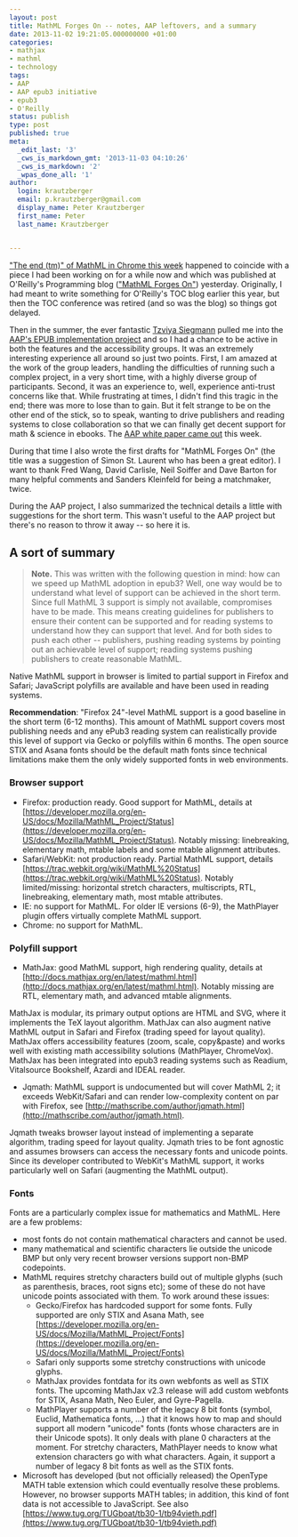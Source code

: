 ```yaml
---
layout: post
title: MathML Forges On -- notes, AAP leftovers, and a summary
date: 2013-11-02 19:21:05.000000000 +01:00
categories:
- mathjax
- mathml
- technology
tags:
- AAP
- AAP epub3 initiative
- epub3
- O'Reilly
status: publish
type: post
published: true
meta:
  _edit_last: '3'
  _cws_is_markdown_gmt: '2013-11-03 04:10:26'
  _cws_is_markdown: '2'
  _wpas_done_all: '1'
author:
  login: krautzberger
  email: p.krautzberger@gmail.com
  display_name: Peter Krautzberger
  first_name: Peter
  last_name: Krautzberger


---
```


["The end (tm)" of MathML in Chrome this week](http://boolesrings.org/krautzberger/2013/10/29/thoughts-on-the-end-tm-of-mathml-in-chromechromium/) happened to coincide with a piece I had been working on for a while now and which was published at O'Reilly's Programming blog (["MathML Forges On"](http://programming.oreilly.com/2013/11/mathml-forges-on.html)) yesterday. Originally, I had meant to write something for O'Reilly's TOC blog earlier this year, but then the TOC conference was retired (and so was the blog) so things got delayed.

Then in the summer, the ever fantastic [Tzviya Siegmann](https://twitter.com/tzviyasiegman) pulled me into the [AAP's EPUB implementation project](http://publishers.org/epub3implementationproject/) and so I had a chance to be active in both the features and the accessibility groups. It was an extremely interesting experience all around so just two points. First, I am amazed at the work of the group leaders, handling the difficulties of running such a complex project, in a very short time, with a highly diverse group of participants. Second, it was an experience to, well, experience anti-trust concerns like that. While frustrating at times, I didn't find this tragic in the end; there was more to lose than to gain. But it felt strange to be on the other end of the stick, so to speak, wanting to drive publishers and reading systems to close collaboration so that we can finally get decent support for math & science in ebooks. The [AAP white paper came out](http://publishers.org/press/117/) this week.

During that time I also wrote the first drafts for "MathML Forges On" (the title was a suggestion of Simon St. Laurent who has been a great editor). I want to thank Fred Wang, David Carlisle, Neil Soiffer and Dave Barton for many helpful comments and Sanders Kleinfeld for being a matchmaker, twice.

During the AAP project, I also summarized the technical details a little with suggestions for the short term. This wasn't useful to the AAP project but there's no reason to throw it away -- so here it is.

## A sort of summary

> **Note.** This was written with the following question in mind: how can we speed up MathML adoption in epub3? Well, one way would be to understand what level of support can be achieved in the short term. Since full MathML 3 support is simply not available, compromises have to be made. This means creating guidelines for publishers to ensure their content can be supported and for reading systems to understand how they can support that level. And for both sides to push each other -- publishers, pushing reading systems by pointing out an achievable level of support; reading systems pushing publishers to create reasonable MathML.

Native MathML support in browser is limited to partial support in Firefox and Safari; JavaScript polyfills are available and have been used in reading systems.

**Recommendation**: "Firefox 24"-level MathML support is a good baseline in the short term (6-12 months). This amount of MathML support covers most publishing needs and any ePub3 reading system can realistically provide this level of support via Gecko or polyfills within 6 months. The open source STIX and Asana fonts should be the default math fonts since technical limitations make them the only widely supported fonts in web environments.

### Browser support

*   Firefox: production ready. Good support for MathML, details at [https://developer.mozilla.org/en-US/docs/Mozilla/MathML_Project/Status](https://developer.mozilla.org/en-US/docs/Mozilla/MathML_Project/Status). Notably missing: linebreaking, elementary math, mtable labels and some mtable alignment attributes.
*   Safari/WebKit: not production ready. Partial MathML support, details [https://trac.webkit.org/wiki/MathML%20Status](https://trac.webkit.org/wiki/MathML%20Status). Notably limited/missing: horizontal stretch characters, multiscripts, RTL, linebreaking, elementary math, most mtable attributes.
*   IE: no support for MathML. For older IE versions (6-9), the MathPlayer plugin offers virtually complete MathML support.
*   Chrome: no support for MathML.

### Polyfill support

*   MathJax: good MathML support, high rendering quality, details at [http://docs.mathjax.org/en/latest/mathml.html](http://docs.mathjax.org/en/latest/mathml.html). Notably missing are RTL, elementary math, and advanced mtable alignments.

MathJax is modular, its primary output options are HTML and SVG, where it implements the TeX layout algorithm. MathJax can also augment native MathML output in Safari and Firefox (trading speed for layout quality). MathJax offers accessibility features (zoom, scale, copy&paste) and works well with existing math accessibility solutions (MathPlayer, ChromeVox). MathJax has been integrated into epub3 reading systems such as Readium, Vitalsource Bookshelf, Azardi and IDEAL reader.

*   Jqmath: MathML support is undocumented but will cover MathML 2; it exceeds WebKit/Safari and can render low-complexity content on par with Firefox, see [http://mathscribe.com/author/jqmath.html](http://mathscribe.com/author/jqmath.html).

Jqmath tweaks browser layout instead of implementing a separate algorithm, trading speed for layout quality. Jqmath tries to be font agnostic and assumes browsers can access the necessary fonts and unicode points. Since its developer contributed to WebKit's MathML support, it works particularly well on Safari (augmenting the MathML output).

### Fonts

Fonts are a particularly complex issue for mathematics and MathML. Here are a few problems:

*   most fonts do not contain mathematical characters and cannot be used.
*   many mathematical and scientific characters lie outside the unicode BMP but only very recent browser versions support non-BMP codepoints.
*   MathML requires stretchy characters build out of multiple glyphs (such as parenthesis, braces, root signs etc); some of these do not have unicode points associated with them. To work around these issues:
    *   Gecko/Firefox has hardcoded support for some fonts. Fully supported are only STIX and Asana Math, see [https://developer.mozilla.org/en-US/docs/Mozilla/MathML_Project/Fonts](https://developer.mozilla.org/en-US/docs/Mozilla/MathML_Project/Fonts)
    *   Safari only supports some stretchy constructions with unicode glyphs.
    *   MathJax provides fontdata for its own webfonts as well as STIX fonts. The upcoming MathJax v2.3 release will add custom webfonts for STIX, Asana Math, Neo Euler, and Gyre-Pagella.
    *   MathPlayer supports a number of the legacy 8 bit fonts (symbol, Euclid, Mathematica fonts, ...) that it knows how to map and should support all modern "unicode" fonts (fonts whose characters are in their Unicode spots). It only deals with plane 0 characters at the moment. For stretchy characters, MathPlayer needs to know what extension characters go with what characters. Again, it support a number of legacy 8 bit fonts as well as the STIX fonts.
*   Microsoft has developed (but not officially released) the OpenType MATH table extension which could eventually resolve these problems. However, no browser supports MATH tables; in addition, this kind of font data is not accessible to JavaScript. See also [https://www.tug.org/TUGboat/tb30-1/tb94vieth.pdf](https://www.tug.org/TUGboat/tb30-1/tb94vieth.pdf)